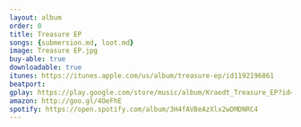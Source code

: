 ```yaml
---
layout: album
order: 0
title: Treasure EP
songs: {submersion.md, loot.md}
image: Treasure EP.jpg
buy-able: true
downloadable: true
itunes: https://itunes.apple.com/us/album/treasure-ep/id1192196861
beatport:
gplay: https://play.google.com/store/music/album/Kraedt_Treasure_EP?id=Bxl7gttnlkr4tf52qryaprf2cde
amazon: http://goo.gl/4OeFhE
spotify: https://open.spotify.com/album/3H4fAVBeAzXlx2wDMDNRC4
---
```


